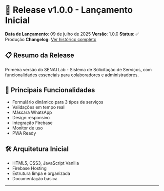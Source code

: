 # 🎉 Release v1.0.0 - Lançamento Inicial

**Data de Lançamento**: 09 de julho de 2025
**Versão**: 1.0.0
**Status**: ✅ Produção
**Changelog**: [Ver histórico completo](../../CHANGELOG.md)

## 📋 Resumo da Release

Primeira versão do SENAI Lab - Sistema de Solicitação de Serviços, com funcionalidades essenciais para colaboradores e administradores.

## 🌟 Principais Funcionalidades

- Formulário dinâmico para 3 tipos de serviços
- Validações em tempo real
- Máscara WhatsApp
- Design responsivo
- Integração Firebase
- Monitor de uso
- PWA Ready

## 🛠️ Arquitetura Inicial
- HTML5, CSS3, JavaScript Vanilla
- Firebase Hosting
- Estrutura limpa e organizada
- Documentação básica

---
